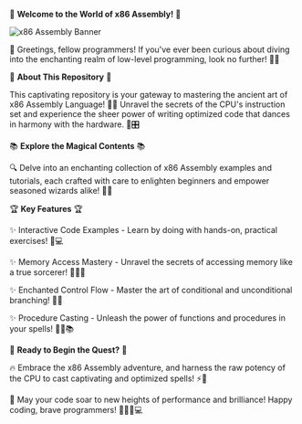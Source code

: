 🏁 **Welcome to the World of x86 Assembly!** 🏁

![x86 Assembly Banner](https://i.stack.imgur.com/GEAeI.gif)

👋 Greetings, fellow programmers! If you've ever been curious about diving into the enchanting realm of low-level programming, look no further! 🧙‍♂️

🚀 **About This Repository** 🚀

This captivating repository is your gateway to mastering the ancient art of x86 Assembly Language! 🕵️‍♀️ Unravel the secrets of the CPU's instruction set and experience the sheer power of writing optimized code that dances in harmony with the hardware. 💃🎛️

📚 **Explore the Magical Contents** 📚

🔍 Delve into an enchanting collection of x86 Assembly examples and tutorials, each crafted with care to enlighten beginners and empower seasoned wizards alike! 📖✨

🏆 **Key Features** 🏆

✨ Interactive Code Examples - Learn by doing with hands-on, practical exercises! 🧪💻

✨ Memory Access Mastery - Unravel the secrets of accessing memory like a true sorcerer! 🧠🧙‍♂️

✨ Enchanted Control Flow - Master the art of conditional and unconditional branching! 🌌🌟

✨ Procedure Casting - Unleash the power of functions and procedures in your spells! 🧙‍♀️📚

🎉 **Ready to Begin the Quest?** 🎉

🔥 Embrace the x86 Assembly adventure, and harness the raw potency of the CPU to cast captivating and optimized spells! ⚡🏰

🚀 May your code soar to new heights of performance and brilliance! Happy coding, brave programmers! 🧙‍♂️🔥💻

